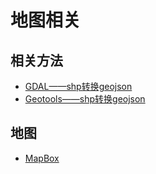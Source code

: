 # 地图相关
## 相关方法
- [GDAL——shp转换geojson](/Map/Use/GDAL.md)
- [Geotools——shp转换geojson](/Map/Use/Geotools.md)
## 地图
- [MapBox](/Map/MapBox/Root.md)